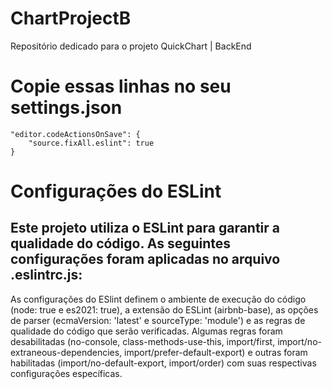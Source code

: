 # ChartProjectB
Repositório dedicado para o projeto QuickChart | BackEnd

# Copie essas linhas no seu settings.json
    "editor.codeActionsOnSave": {
        "source.fixAll.eslint": true
    }

# Configurações do ESLint
## Este projeto utiliza o ESLint para garantir a qualidade do código. As seguintes configurações foram aplicadas no arquivo .eslintrc.js:
As configurações do ESlint definem o ambiente de execução do código (node: true e es2021: true), a extensão do ESLint (airbnb-base), as opções de parser (ecmaVersion: 'latest' e sourceType: 'module') e as regras de qualidade do código que serão verificadas. Algumas regras foram desabilitadas (no-console, class-methods-use-this, import/first, import/no-extraneous-dependencies, import/prefer-default-export) e outras foram habilitadas (import/no-default-export, import/order) com suas respectivas configurações específicas.

